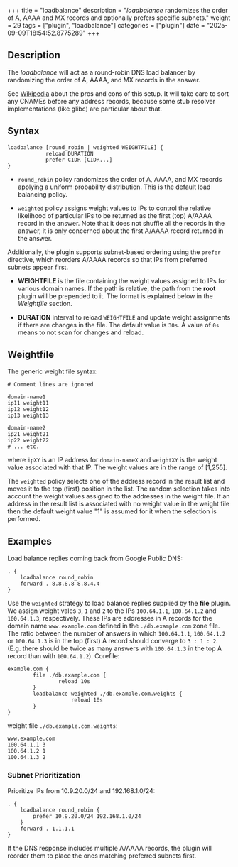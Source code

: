 +++
title = "loadbalance"
description = "*loadbalance* randomizes the order of A, AAAA and MX records  and optionally prefers specific subnets."
weight = 29
tags = ["plugin", "loadbalance"]
categories = ["plugin"]
date = "2025-09-09T18:54:52.8775289"
+++

## Description

The *loadbalance* will act as a round-robin DNS load balancer by randomizing the order of A, AAAA,
and MX records in the answer.

See [Wikipedia](https://en.wikipedia.org/wiki/Round-robin_DNS) about the pros and cons of this
setup. It will take care to sort any CNAMEs before any address records, because some stub resolver
implementations (like glibc) are particular about that.

## Syntax

~~~
loadbalance [round_robin | weighted WEIGHTFILE] {
			reload DURATION
			prefer CIDR [CIDR...]
}
~~~
* `round_robin` policy randomizes the order of  A, AAAA, and MX records applying a uniform probability distribution. This is the default load balancing policy.

* `weighted` policy assigns weight values to IPs to control the relative likelihood of particular IPs to be returned as the first
(top) A/AAAA record in the answer. Note that it does not shuffle all the records in the answer, it is only concerned about the first A/AAAA record
returned in the answer.

Additionally, the plugin supports subnet-based ordering using the `prefer` directive, which reorders A/AAAA records so that IPs from preferred subnets appear first.

 * **WEIGHTFILE** is the file containing the weight values assigned to IPs for various domain names. If the path is relative, the path from the **root** plugin will be prepended to it. The format is explained below in the *Weightfile* section.

 * **DURATION** interval to reload `WEIGHTFILE` and update weight assignments if there are changes in the file. The default value is `30s`. A value of `0s` means to not scan for changes and reload.


## Weightfile

The generic weight file syntax:

~~~
# Comment lines are ignored

domain-name1
ip11 weight11
ip12 weight12
ip13 weight13

domain-name2
ip21 weight21
ip22 weight22
# ... etc.
~~~

where `ipXY` is an IP address for `domain-nameX` and `weightXY` is the weight value associated with that IP. The weight values are in the range of [1,255].

The `weighted` policy selects one of the address record in the result list and moves it to the top (first) position in the list. The random selection takes into account the weight values assigned to the addresses in the weight file. If an address in the result list is associated with no weight value in the weight file then the default weight value "1" is assumed for it when the selection is performed.


## Examples

Load balance replies coming back from Google Public DNS:

~~~ corefile
. {
    loadbalance round_robin
    forward . 8.8.8.8 8.8.4.4
}
~~~

Use the `weighted` strategy to load balance replies supplied by the **file** plugin. We assign weight vales `3`, `1` and `2` to the IPs `100.64.1.1`, `100.64.1.2` and `100.64.1.3`, respectively. These IPs are addresses in A records for the domain name `www.example.com` defined in the `./db.example.com` zone file. The ratio between the number of answers in which `100.64.1.1`, `100.64.1.2` or `100.64.1.3` is in the top (first) A record should converge to  `3 : 1 : 2`.  (E.g. there should be twice as many answers with `100.64.1.3` in the top A record than with `100.64.1.2`).
Corefile:

~~~ corefile
example.com {
        file ./db.example.com {
                reload 10s
        }
        loadbalance weighted ./db.example.com.weights {
                    reload 10s
        }
}
~~~

weight file `./db.example.com.weights`:

~~~
www.example.com
100.64.1.1 3
100.64.1.2 1
100.64.1.3 2
~~~

### Subnet Prioritization

Prioritize IPs from 10.9.20.0/24 and 192.168.1.0/24:

```corefile
. {
    loadbalance round_robin {
        prefer 10.9.20.0/24 192.168.1.0/24
    }
    forward . 1.1.1.1
}
```

If the DNS response includes multiple A/AAAA records, the plugin will reorder them to place the ones matching preferred subnets first.
